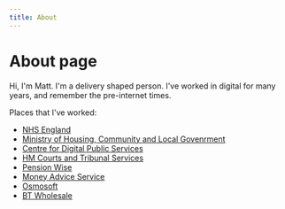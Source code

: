 ```yaml
---
title: About
---
```

# About page

Hi, I'm Matt. I'm a delivery shaped person. I've worked in digital for many years, and remember the pre-internet times.

Places that I've worked:

* [NHS England](https://www.england.nhs.uk/)
* [Ministry of Housing, Community and Local Govenrment](https://www.gov.uk/government/organisations/ministry-of-housing-communities-local-government)
* [Centre for Digital Public Services](https://digitalpublicservices.gov.wales/)
* [HM Courts and Tribunal Services](https://www.gov.uk/government/organisations/hm-courts-and-tribunals-service)
* [Pension Wise](https://www.moneyhelper.org.uk/en/pensions-and-retirement/pension-wise)
* [Money Advice Service](https://maps.org.uk/en)
* [Osmosoft](https://tiddlywiki.com/static/Osmosoft.html)
* [BT Wholesale](https://www.btwholesale.com/)

